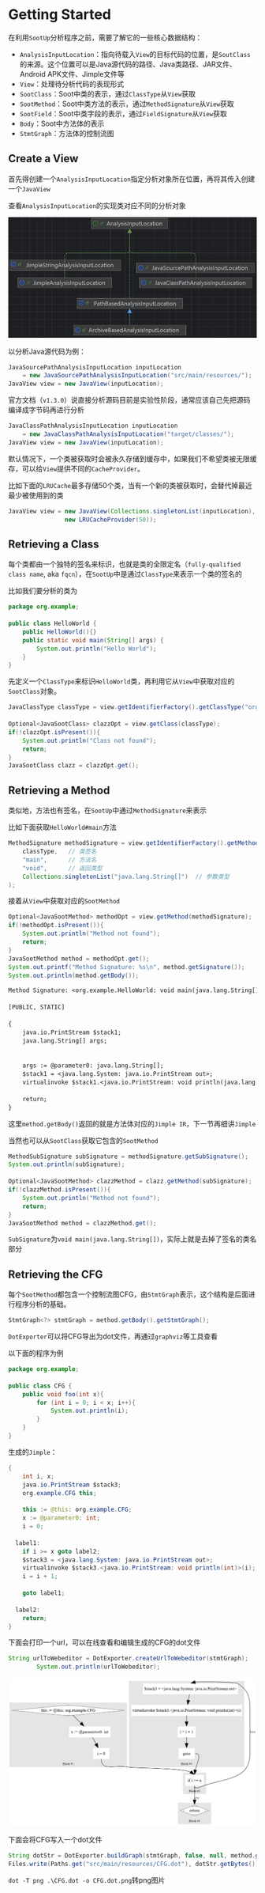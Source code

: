# Getting Started

在利用`SootUp`分析程序之前，需要了解它的一些核心数据结构：

* `AnalysisInputLocation`：指向待载入`View`的目标代码的位置，是`SoutClass`的来源。这个位置可以是Java源代码的路径、Java类路径、JAR文件、Android APK文件、Jimple文件等
* `View`：处理待分析代码的表现形式
* `SootClass`：Soot中类的表示，通过`ClassType`从`View`获取
* `SootMethod`：Soot中类方法的表示，通过`MethodSignature`从`View`获取
* `SootField`：Soot中类字段的表示，通过`FieldSignature`从`View`获取
* `Body`：Soot中方法体的表示
* `StmtGraph`：方法体的控制流图

## Create a View

首先得创建一个`AnalysisInputLocation`指定分析对象所在位置，再将其传入创建一个`JavaView`

查看`AnalysisInputLocation`的实现类对应不同的分析对象

![image-20240926132312529](./../../.gitbook/assets/image-20240926132312529.png)

以分析Java源代码为例：

```java
JavaSourcePathAnalysisInputLocation inputLocation
    = new JavaSourcePathAnalysisInputLocation("src/main/resources/");
JavaView view = new JavaView(inputLocation);
```

官方文档（`v1.3.0`）说直接分析源码目前是实验性阶段，通常应该自己先把源码编译成字节码再进行分析

```java
JavaClassPathAnalysisInputLocation inputLocation
    = new JavaClassPathAnalysisInputLocation("target/classes/");
JavaView view = new JavaView(inputLocation);
```

默认情况下，一个类被获取时会被永久存储到缓存中，如果我们不希望类被无限缓存，可以给`View`提供不同的`CacheProvider`。

比如下面的`LRUCache`最多存储50个类，当有一个新的类被获取时，会替代掉最近最少被使用到的类

```java
JavaView view = new JavaView(Collections.singletonList(inputLocation),
                new LRUCacheProvider(50));
```

## Retrieving a Class

每个类都由一个独特的签名来标识，也就是类的全限定名（`fully-qualified class name`, aka `fqcn`），在`SootUp`中是通过`ClassType`来表示一个类的签名的

比如我们要分析的类为

```java
package org.example;

public class HelloWorld {
    public HelloWorld(){}
    public static void main(String[] args) {
        System.out.println("Hello World");
    }
}
```

先定义一个`ClassType`来标识`HelloWorld`类，再利用它从`View`中获取对应的`SootClass`对象。

```java
JavaClassType classType = view.getIdentifierFactory().getClassType("org.example.HelloWorld");

Optional<JavaSootClass> clazzOpt = view.getClass(classType);
if(!clazzOpt.isPresent()){
    System.out.println("Class not found");
    return;
}
JavaSootClass clazz = clazzOpt.get();
```

## Retrieving a Method

类似地，方法也有签名，在`SootUp`中通过`MethodSignature`来表示

比如下面获取`HelloWorld#main`方法

```java
MethodSignature methodSignature = view.getIdentifierFactory().getMethodSignature(
    classType,   // 类签名
    "main",      // 方法名
    "void",      // 返回类型
    Collections.singletonList("java.lang.String[]")  // 参数类型
);
```

接着从`View`中获取对应的`SootMethod`

```java
Optional<JavaSootMethod> methodOpt = view.getMethod(methodSignature);
if(!methodOpt.isPresent()){
    System.out.println("Method not found");
    return;
}
JavaSootMethod method = methodOpt.get();
System.out.printf("Method Signature: %s\n", method.getSignature());
System.out.println(method.getBody());
```

```txt
Method Signature: <org.example.HelloWorld: void main(java.lang.String[])>

[PUBLIC, STATIC]

{
    java.io.PrintStream $stack1;
    java.lang.String[] args;


    args := @parameter0: java.lang.String[];
    $stack1 = <java.lang.System: java.io.PrintStream out>;
    virtualinvoke $stack1.<java.io.PrintStream: void println(java.lang.String)>("Hello World");

    return;
}
```

这里`method.getBody()`返回的就是方法体对应的`Jimple IR`，下一节再细讲`Jimple`

当然也可以从`SootClass`获取它包含的`SootMethod`

```java
MethodSubSignature subSignature = methodSignature.getSubSignature();
System.out.println(subSignature);

Optional<JavaSootMethod> clazzMethod = clazz.getMethod(subSignature);
if(!clazzMethod.isPresent()){
    System.out.println("Method not found");
    return;
}
JavaSootMethod method = clazzMethod.get();
```

`SubSignature`为`void main(java.lang.String[])`，实际上就是去掉了签名的类名部分

## Retrieving the CFG

每个`SootMethod`都包含一个控制流图CFG，由`StmtGraph`表示，这个结构是后面进行程序分析的基础。

```java
StmtGraph<?> stmtGraph = method.getBody().getStmtGraph();
```

`DotExporter`可以将CFG导出为dot文件，再通过`graphviz`等工具查看

以下面的程序为例

```java
package org.example;

public class CFG {
    public void foo(int x){
        for (int i = 0; i < x; i++){
            System.out.println(i);
        }
    }
}
```

生成的`Jimple`：

```java
{
    int i, x;
    java.io.PrintStream $stack3;
    org.example.CFG this;

    this := @this: org.example.CFG;
    x := @parameter0: int;
    i = 0;

  label1:
    if i >= x goto label2;
    $stack3 = <java.lang.System: java.io.PrintStream out>;
    virtualinvoke $stack3.<java.io.PrintStream: void println(int)>(i);
    i = i + 1;

    goto label1;

  label2:
    return;
}
```

下面会打印一个url，可以在线查看和编辑生成的CFG的dot文件

```java
String urlToWebeditor = DotExporter.createUrlToWebeditor(stmtGraph);
        System.out.println(urlToWebeditor);
```

![image-20240926142049748](./../../.gitbook/assets/image-20240926142049748.png)

下面会将CFG写入一个dot文件

```java
String dotStr = DotExporter.buildGraph(stmtGraph, false, null, method.getSignature());
Files.write(Paths.get("src/main/resources/CFG.dot"), dotStr.getBytes());
```

`dot -T png .\CFG.dot -o CFG.dot.png`转png图片